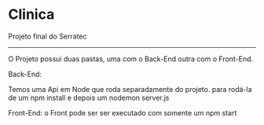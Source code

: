 # Clinica
Projeto final do Serratec

------------------------------------------
O Projeto possui duas pastas, uma com o Back-End outra com o Front-End.

Back-End:

Temos uma Api em Node que roda separadamente do projeto.
para rodá-la de um npm install e depois um nodemon server.js


Front-End:
o Front pode ser ser executado com somente um npm start
